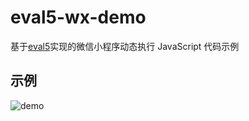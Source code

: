# eval5-wx-demo

基于[eval5](https://github.com/bplok20010/eval5)实现的微信小程序动态执行 JavaScript 代码示例

## 示例

![demo](https://mmbiz.qpic.cn/mmbiz_gif/rV5dmvKgTedEUo2oPar6nRC21psUNK9NCSA7CHZWuW4TpFYlSx4GiabhibnScic81DLxicnedIzG0uic0uPgoVhIe2w/0?wx_fmt=gif "demo")

